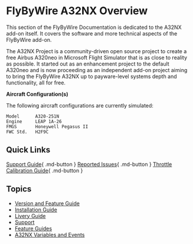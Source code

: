 # FlyByWire A32NX Overview

This section of the FlyByWire Documentation is dedicated to the A32NX add-on itself. It covers the software and more technical aspects of the FlyByWire add-on.

The A32NX Project is a community-driven open source project to create a free Airbus A320neo in Microsoft Flight Simulator that is as close to reality as possible. It started out as an enhancement project to the default A320neo and is now proceeding as an independent add-on project aiming to bring the FlyByWire A32NX up to payware-level systems depth and functionality, all for free.

**Aircraft Configuration(s)**

The following aircraft configurations are currently simulated:

```
Model      A320-251N
Engine     LEAP 1A-26
FMGS       Honeywell Pegasus II
FWC Std.   H2F9C
```

## Quick Links

[Support Guide](support/index.md){ .md-button }
[Reported Issues](support/reported-issues.md){ .md-button }
[Throttle Calibration Guide](feature-guides/throttle-calibration.md){ .md-button }

##  Topics

- [Version and Feature Guide](fbw-versions.md)
- [Installation Guide](installation.md)
- [Livery Guide](liveries.md)
- [Support](support/index.md)
- [Feature Guides](feature-guides/)
- [A32NX Variables and Events](a32nx-lvar-events/)



